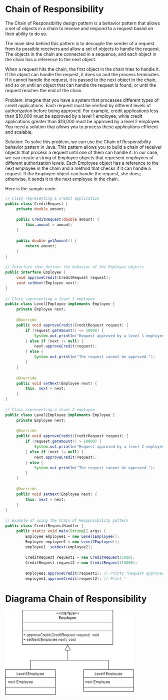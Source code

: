 # Chain of Responsibility

The Chain of Responsibility design pattern is a behavior pattern that allows a set of objects in a chain to receive and respond to a request based on their ability to do so.

The main idea behind this pattern is to decouple the sender of a request from its possible receivers and allow a set of objects to handle the request. The objects in the chain are connected in a sequence, and each object in the chain has a reference to the next object.

When a request hits the chain, the first object in the chain tries to handle it. If the object can handle the request, it does so and the process terminates. If it cannot handle the request, it is passed to the next object in the chain, and so on until an object that can handle the request is found, or until the request reaches the end of the chain.


Problem: Imagine that you have a system that processes different types of credit applications. Each request must be verified by different levels of authorization before being approved. For example, credit applications less than $10,000 must be approved by a level 1 employee, while credit applications greater than $10,000 must be approved by a level 2 employee. You need a solution that allows you to process these applications efficient and scalable.

Solution: To solve this problem, we can use the Chain of Responsibility behavior pattern in Java. This pattern allows you to build a chain of receiver objects that process a request until one of them can handle it. In our case, we can create a string of Employee objects that represent employees of different authorization levels. Each Employee object has a reference to the next employee in the chain and a method that checks if it can handle a request. If the Employee object can handle the request, she does; otherwise, it sends it to the next employee in the chain.


Here is the sample code:
~~~java
// Class representing a credit application
public class CreditRequest {
     private double amount;

     public CreditRequest(double amount) {
         this.amount = amount;
     }

     public double getAmount() {
         return amount;
     }
}

// Interface that defines the behavior of the Employee objects
public interface Employee {
     void approveCredit(CreditRequest request);
     void setNext(Employee next);
}

// Class representing a level 1 employee
public class Level1Employee implements Employee {
     private Employee next;

     @Override
     public void approveCredit(CreditRequest request) {
         if (request.getAmount() <= 10000) {
             System.out.println("Request approved by a level 1 employee.");
         } else if (next != null) {
             next.approveCredit(request);
         } else {
             System.out.println("The request cannot be approved.");
         }
     }

     @Override
     public void setNext(Employee next) {
         this. next = next;
     }
}

// Class representing a level 2 employee
public class Level2Employee implements Employee {
     private Employee next;

     @Override
     public void approveCredit(CreditRequest request) {
         if (request.getAmount() > 10000) {
             System.out.println("Request approved by a level 2 employee.");
         } else if (next != null) {
             next.approveCredit(request);
         } else {
             System.out.println("The request cannot be approved.");
         }
     }

     @Override
     public void setNext(Employee next) {
         this. next = next;
     }
}

// Example of using the Chain of Responsibility pattern
public class CreditRequestHandler {
     public static void main(String[] args) {
         Employee employee1 = new Level1Employee();
         Employee employee2 = new Level2Employee();
         employee1. setNext(employee2);

         CreditRequest request1 = new CreditRequest(5000);
         CreditRequest request2 = new CreditRequest(15000);

         employee1.approveCredit(request1); // Prints "Request approved by a level 1 employee."
         employee1.approveCredit(request2); // Print "
~~~

# Diagrama Chain of Responsibility 

![Diagrama Chain of Responsibility](Diagramchain_of_responsibility.png)
